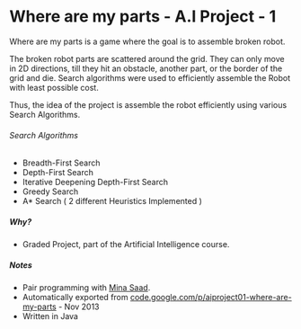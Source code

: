# Where are my parts - A.I Project - 1
Where are my parts is a game where the goal is to assemble broken robot.

The broken robot parts are scattered around the grid. They can only move in 2D directions, till they hit an obstacle, another part, or the border of the grid and die. Search algorithms were used to efficiently assemble the Robot with least possible cost.

Thus, the idea of the project is assemble the robot efficiently using various Search Algorithms.

###### Search Algorithms
* Breadth-First Search
* Depth-First Search
* Iterative Deepening Depth-First Search
* Greedy Search
* A* Search ( 2 different Heuristics Implemented )

##### Why?
* Graded Project, part of the Artificial Intelligence course.

##### Notes
* Pair programming with [Mina Saad](https://github.com/MESAI).
* Automatically exported from [code.google.com/p/aiproject01-where-are-my-parts](https://code.google.com/archive/p/aiproject01-where-are-my-parts/) - Nov 2013
* Written in Java
